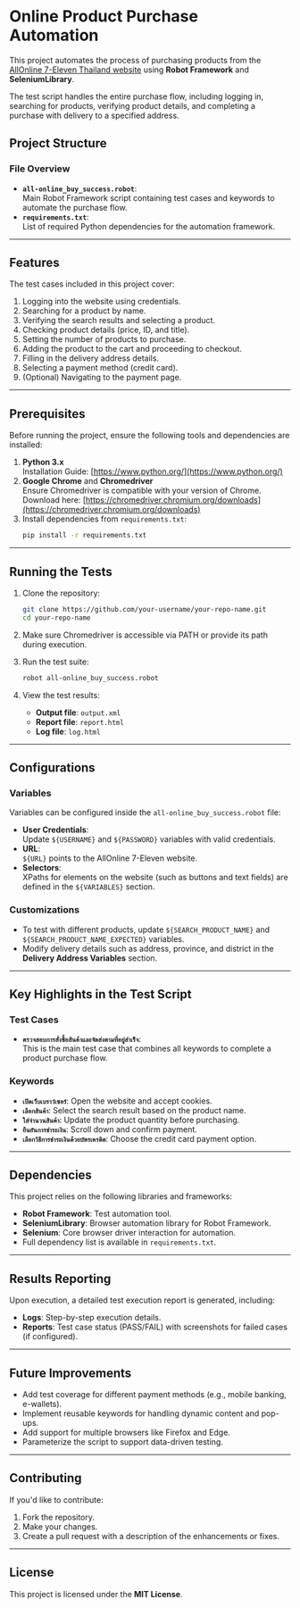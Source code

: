 # Online Product Purchase Automation

This project automates the process of purchasing products from the [AllOnline 7-Eleven Thailand website](https://www.allonline.7eleven.co.th/) using **Robot Framework** and **SeleniumLibrary**.

The test script handles the entire purchase flow, including logging in, searching for products, verifying product details, and completing a purchase with delivery to a specified address.

## Project Structure

### File Overview
- **`all-online_buy_success.robot`**:  
  Main Robot Framework script containing test cases and keywords to automate the purchase flow.
- **`requirements.txt`**:  
  List of required Python dependencies for the automation framework.

---

## Features
The test cases included in this project cover:
1. Logging into the website using credentials.
2. Searching for a product by name.
3. Verifying the search results and selecting a product.
4. Checking product details (price, ID, and title).
5. Setting the number of products to purchase.
6. Adding the product to the cart and proceeding to checkout.
7. Filling in the delivery address details.
8. Selecting a payment method (credit card).
9. (Optional) Navigating to the payment page.

---

## Prerequisites
Before running the project, ensure the following tools and dependencies are installed:
1. **Python 3.x**  
   Installation Guide: [https://www.python.org/](https://www.python.org/)
2. **Google Chrome** and **Chromedriver**  
   Ensure Chromedriver is compatible with your version of Chrome. Download here: [https://chromedriver.chromium.org/downloads](https://chromedriver.chromium.org/downloads)
3. Install dependencies from `requirements.txt`:
   ```bash
   pip install -r requirements.txt
   ```

---

## Running the Tests

1. Clone the repository:
   ```bash
   git clone https://github.com/your-username/your-repo-name.git
   cd your-repo-name
   ```

2. Make sure Chromedriver is accessible via PATH or provide its path during execution.

3. Run the test suite:
   ```bash
   robot all-online_buy_success.robot
   ```

4. View the test results:
   - **Output file**: `output.xml`
   - **Report file**: `report.html`
   - **Log file**: `log.html`

---

## Configurations
### Variables
Variables can be configured inside the `all-online_buy_success.robot` file:
- **User Credentials**:  
  Update `${USERNAME}` and `${PASSWORD}` variables with valid credentials.
- **URL**:  
  `${URL}` points to the AllOnline 7-Eleven website.
- **Selectors**:  
  XPaths for elements on the website (such as buttons and text fields) are defined in the `${VARIABLES}` section.

### Customizations
- To test with different products, update `${SEARCH_PRODUCT_NAME}` and `${SEARCH_PRODUCT_NAME_EXPECTED}` variables.
- Modify delivery details such as address, province, and district in the **Delivery Address Variables** section.

---

## Key Highlights in the Test Script

### Test Cases
- **`ตรวจสอบการสั่งซื้อสินค้าและจัดส่งตามที่อยู่สำเร็จ`**:  
  This is the main test case that combines all keywords to complete a product purchase flow.

### Keywords
- **`เปิดเว็บเบราว์เซอร์`**: Open the website and accept cookies.
- **`เลือกสินค้า`**: Select the search result based on the product name.
- **`ใส่จำนวนสินค้า`**: Update the product quantity before purchasing.
- **`ยืนยันการชำระเงิน`**: Scroll down and confirm payment.
- **`เลือกวิธีการชำระเงินด้วยบัตรเครดิต`**: Choose the credit card payment option.

---

## Dependencies
This project relies on the following libraries and frameworks:
- **Robot Framework**: Test automation tool.
- **SeleniumLibrary**: Browser automation library for Robot Framework.
- **Selenium**: Core browser driver interaction for automation.
- Full dependency list is available in `requirements.txt`.

---

## Results Reporting
Upon execution, a detailed test execution report is generated, including:
- **Logs**: Step-by-step execution details.
- **Reports**: Test case status (PASS/FAIL) with screenshots for failed cases (if configured).

---

## Future Improvements
- Add test coverage for different payment methods (e.g., mobile banking, e-wallets).
- Implement reusable keywords for handling dynamic content and pop-ups.
- Add support for multiple browsers like Firefox and Edge.
- Parameterize the script to support data-driven testing.

---

## Contributing
If you'd like to contribute:
1. Fork the repository.
2. Make your changes.
3. Create a pull request with a description of the enhancements or fixes.

---

## License
This project is licensed under the **MIT License**.